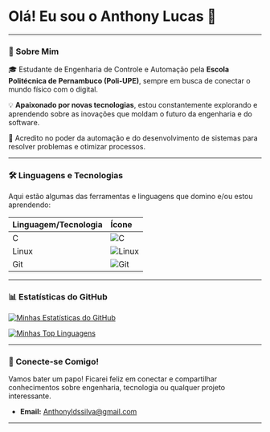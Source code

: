 # Olá! Eu sou o Anthony Lucas 👋

---

### 🚀 Sobre Mim

🎓 Estudante de Engenharia de Controle e Automação pela **Escola Politécnica de Pernambuco (Poli-UPE)**, sempre em busca de conectar o mundo físico com o digital.

💡 **Apaixonado por novas tecnologias**, estou constantemente explorando e aprendendo sobre as inovações que moldam o futuro da engenharia e do software.

🌱 Acredito no poder da automação e do desenvolvimento de sistemas para resolver problemas e otimizar processos.

---

### 🛠️ Linguagens e Tecnologias

Aqui estão algumas das ferramentas e linguagens que domino e/ou estou aprendendo:

| Linguagem/Tecnologia | Ícone |
| :------------------- | :---- |
| C                    | ![C](https://img.shields.io/badge/C-00599C?style=for-the-badge&logo=c&logoColor=white) |
| Linux                | ![Linux](https://img.shields.io/badge/Linux-FCC624?style=for-the-badge&logo=linux&logoColor=black) |
| Git                  | ![Git](https://img.shields.io/badge/Git-F05032?style=for-the-badge&logo=git&logoColor=white) |

---

### 📊 Estatísticas do GitHub

[![Minhas Estatísticas do GitHub](https://github-readme-stats.vercel.app/api?username=anthonyldss&show_icons=true&theme=nord)](https://github.com/anuraghazra/github-readme-stats)

[![Minhas Top Linguagens](https://github-readme-stats.vercel.app/api/top-langs/?username=anthonyldss&layout=compact&theme=nord)](https://github.com/anuraghazra/github-readme-stats)

---

### 🤝 Conecte-se Comigo!

Vamos bater um papo! Ficarei feliz em conectar e compartilhar conhecimentos sobre engenharia, tecnologia ou qualquer projeto interessante.

* **Email:** Anthonyldssilva@gmail.com
---
